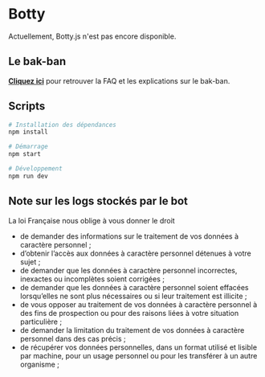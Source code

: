 # Botty

Actuellement, Botty.js n'est pas encore disponible.

## Le bak-ban

[**Cliquez ici**](./wiki/BAK-BAN) pour retrouver la FAQ et les explications sur le bak-ban.

## Scripts

```bash
# Installation des dépendances
npm install

# Démarrage
npm start

# Développement
npm run dev
```

## Note sur les logs stockés par le bot

La loi Française nous oblige à vous donner le droit
- de demander des informations sur le traitement de vos données à caractère personnel ;
- d’obtenir l’accès aux données à caractère personnel détenues à votre sujet ;
- de demander que les données à caractère personnel incorrectes, inexactes ou incomplètes soient corrigées ;
- de demander que les données à caractère personnel soient effacées lorsqu’elles ne sont plus nécessaires ou si leur traitement est illicite ;
- de vous opposer au traitement de vos données à caractère personnel à des fins de prospection ou pour des raisons liées à votre situation particulière ;
- de demander la limitation du traitement de vos données à caractère personnel dans des cas précis ;
- de récupérer vos données personnelles, dans un format utilisé et lisible par machine, pour un usage personnel ou pour les transférer à un autre organisme ;
